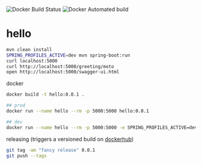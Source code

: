 ![Docker Build Status](https://img.shields.io/docker/build/pallavkothari/hello.svg) 
![Docker Automated build](https://img.shields.io/docker/automated/pallavkothari/hello.svg)
    


# hello

```bash
mvn clean install 
SPRING_PROFILES_ACTIVE=dev mvn spring-boot:run
curl localhost:5000
curl http://localhost:5000/greeting/moto
open http://localhost:5000/swagger-ui.html
```

docker
```bash
docker build -t hello:0.0.1 .

## prod
docker run --name hello --rm -p 5000:5000 hello:0.0.1 

## dev
docker run --name hello --rm -p 5000:5000 -e SPRING_PROFILES_ACTIVE=dev hello:0.0.1
```

releasing (triggers a versioned build on [dockerhub](https://hub.docker.com/r/pallavkothari/hello/tags/))

```bash
git tag -am "fancy release" 0.0.1 
git push --tags
```
